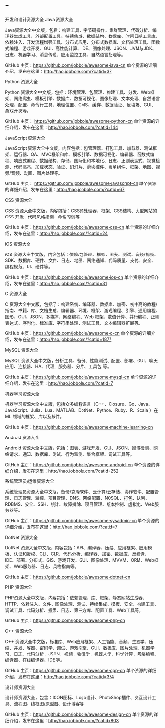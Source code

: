 # -
开发和设计资源大全
Java 资源大全

Java资源大全中文版，包括：构建工具、字节码操作、集群管理、代码分析、编译器生成工具、外部配置工具、持续集成、数据结构、数据库、时间日期工具库、依赖注入、开发流程增强工具、分布式应用、分布式数据库、文档处理工具、函数式编程、游戏开发、GUI、高性能计算、IDE、图像处理、JSON、JVM与JDK、日志、机器学习、消息传递、应用监控工具、自然语言处理等。

GitHub 主页：https://github.com/jobbole/awesome-java-cn 
单个资源的详细介绍，发布在这里：http://hao.jobbole.com/?catid=32

Python 资源大全

Python 资源大全中文版，包括：环境管理、包管理、构建工具、分发、Web框架、网络爬虫、模板引擎、数据库、数据可视化、图像处理、文本处理、自然语言处理、配置、命令行工具、地理位置、CMS、缓存、数据验证、反垃圾、GUI、游戏开发等。

GitHub 主页： https://github.com/jobbole/awesome-python-cn
单个资源的详细介绍，发布在这里：http://hao.jobbole.com/?catid=144
 

JavaScript 资源大全

JavaScript 资源大全中文版，内容包括：包管理器、打包工具、加载器、测试框架、运行器、QA、MVC框架和库、模板引擎、数据可视化、编辑器、函数式编程、响应式编程、数据结构、存储、国际化和本地化、日志、正则表达式、视觉检测、代码高亮、加载状态、验证、幻灯片、滑块控件、表单组件、框架、地图、视频/音频、动画、图片处理等。

GitHub 主页： https://github.com/jobbole/awesome-javascript-cn
单个资源的详细介绍，发布在这里：http://hao.jobbole.com/?catid=67
 

CSS 资源大全

CSS 资源大全中文版，内容包括：CSS预处理器、框架、CSS结构、大型网站的 CSS 开发、代码风格指南、命名习惯等

GitHub 主页：https://github.com/jobbole/awesome-css-cn
单个资源的详细介绍，发布在这里：http://hao.jobbole.com/?catid=24

iOS 资源大全

iOS 资源大全中文版，内容包括：依赖/包管理、框架、图表、测试、音频/视频、SDK、数据库、硬件、文件、日志、地图、网络通知、代码质量、支付、安全、编程规范、UI、硬件等。

GitHub 主页：https://github.com/jobbole/awesome-ios-cn 
单个资源的详细介绍，发布在这里：http://hao.jobbole.com/?catid=31
 

C 资源大全

C 资源大全中文版，包括了：构建系统、编译器、数据库、加密、初中高的教程/指南、书籍、库、文档生成、编辑器、环境、框架、游戏编程、引擎、通用编程、图形、GUI、JSON、多媒体、网络编程、Web 框架、数值计算、并行编程、正则表达式、序列化、标准库、字符串处理、测试工具、文本编辑器扩展等。

GitHub 主页：https://github.com/jobbole/awesome-c-cn
单个资源的详细介绍，发布在这里：http://hao.jobbole.com/?catid=1877
 

MySQL 资源大全

MySQL 资源大全中文版，分析工具、备份、性能测试、配置、部署、GUI、聊天应用、连接器、HA、代理、服务器、分片、工具包 等。

GitHub 主页：https://github.com/jobbole/awesome-mysql-cn
单个资源的详细介绍，发布在这里：http://hao.jobbole.com/?catid=7
 

机器学习资源大全

机器学习资源大全中文版，包括众多编程语言（C++、Closure、Go、Java、JavaScript、Julia、Lua、MATLAB、DotNet、Python、Ruby、R、Scala ）在 ML 领域的框架、库以及软件。

GitHub 主页：https://github.com/jobbole/awesome-machine-learning-cn
 

Android 资源大全

Android 资源大全中文版，包括：图表、游戏开发、GUI、JSON、崩溃检测、网络请求、通知、数据库、测试、行为监测、集合框架、调试工具等。

GitHub 主页：https://github.com/jobbole/awesome-android-cn
单个资源的详细介绍，发布在这里：http://hao.jobbole.com/?catid=252
 

系统管理员/运维资源大全

系统管理员资源大全中文版，备份/克隆软件、云计算/云存储、协作软件、配置管理、日志管理、监控、项目管理、DNS、网络配置、NOSQL、打包、队列、RDBMS、安全、SSH、统计、故障排除、项目管理、版本控制、虚拟化、Web服务器等。

GitHub 主页：https://github.com/jobbole/awesome-sysadmin-cn
单个资源的详细介绍，发布在这里：http://hao.jobbole.com/?catid=7
 

DotNet 资源大全

DotNet 资源大全中文版，内容包括：API、编译器、压缩、应用框架、应用模板、认证和授权、CLI、CLR、代码分析、编译器、加密、数据库、反编译、IDE、部署、分布式、GIS、游戏开发、GUI、图像处理、MVVM、ORM、Web框架、Web服务器、日志、风格指南等。

GitHub 主页：https://github.com/jobbole/awesome-dotnet-cn
 

PHP 资源大全

PHP资源大全中文版，内容包括：依赖管理、库、框架、静态网站生成器、HTTP、依赖注入、文件、图像处理、测试、持续集成、模板、安全、构建工具、调试工具、代码分析、搜索、日志、第三方库、配置工具、Web工具等。

GitHub 主页：https://github.com/jobbole/awesome-php-cn
 

C++ 资源大全

C++ 资源大全中文版，标准库、Web应用框架、人工智能、音频、生态学、压缩、并发、容器、密码学、调试、游戏引擎、GUI、数据库、图片处理、机器学习、日志、代码分析、JSON、视频、物理学、机器人学、科学计算、网络编程、编译器、在线编译器、IDE 等。

GitHub 主页：https://github.com/jobbole/awesome-cpp-cn
单个资源的详细介绍，发布在这里：http://hao.jobbole.com/?catid=374
 

设计师资源大全

设计师资源大全，包含：ICON图标、Logo设计、PhotoShop插件、交互设计工具、流程图、线框图/原型图、设计博客等

GitHub 主页：https://github.com/jobbole/awesome-design-cn
单个资源的详细介绍，发布在这里：http://hao.jobbole.com/?catid=803
